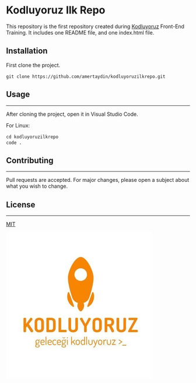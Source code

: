 # Kodluyoruz Ilk Repo
This repository is the first repository created during [Kodluyoruz](https://www.kodluyoruz.org) Front-End Training. It includes one README file, and one index.html file.

## Installation

First clone the project. 

```
git clone https://github.com/amertaydin/kodluyoruzilkrepo.git
```

## Usage
---
After cloning the project, open it in Visual Studio Code.

For Linux:

```
cd kodluyoruzilkrepo
code .
```

## Contributing
---
Pull requests are accepted. For major changes, please open a subject about what you wish to change.

## License
---
[MIT](https://choosealicense.com/licenses/mit/)

![Kodluyoruz Logo](https://raw.githubusercontent.com/Kodluyoruz/taskforce/git/git/markdown-nedir-nasil-kullaniriz-/figures/kodluyoruz_logo.jpg)